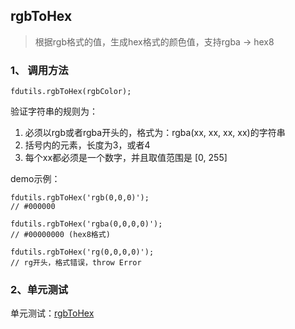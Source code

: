 ## rgbToHex

> 根据rgb格式的值，生成hex格式的颜色值，支持rgba -> hex8

### 1、 调用方法

```
fdutils.rgbToHex(rgbColor);
```

验证字符串的规则为：

1. 必须以rgb或者rgba开头的，格式为：rgba(xx, xx, xx, xx)的字符串
2. 括号内的元素，长度为3，或者4
3. 每个xx都必须是一个数字，并且取值范围是 [0, 255]

demo示例：

```
fdutils.rgbToHex('rgb(0,0,0)');
// #000000

fdutils.rgbToHex('rgba(0,0,0,0)');
// #00000000 (hex8格式)

fdutils.rgbToHex('rg(0,0,0,0)');
// rg开头，格式错误，throw Error

```

### 2、单元测试

单元测试：[rgbToHex](http://www.zhangyunling.com/study/fdutils/#rgbToHex)
